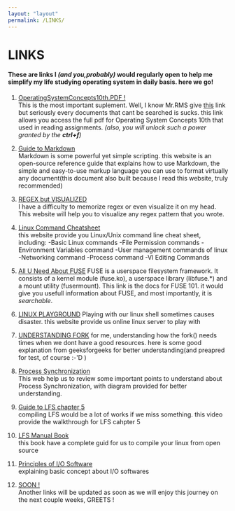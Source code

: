 ```yaml
---
layout: "layout"
permalink: /LINKS/
---
```


# LINKS
#### These are links I *(and you,**probably**)* would regularly open to help me simplify my life studying operating system in daily basis. here we go!

1. [OperatingSystemConcepts10th.PDF !](http://edclap.com/mod/resource/view.php?id=1445&forceview=1)<br>
This is the most important suplement. Well,  I know Mr.RMS give [this](https://www.os-book.com/OS10/) link but seriously every documents that cant be searched is sucks. this link allows you access the full pdf for Operating System Concepts 10th that used in reading assignments. *(also, you will unlock such a  power granted by the **ctrl+f**)*

2. [Guide to Markdown](https://www.markdownguide.org)<br>
Markdown is some powerful yet simple scripting. this website is an open-source reference guide that explains how to use Markdown, the simple and easy-to-use markup language you can use to format virtually any document(this document also built because I read this website, truly recommended)

3. [REGEX but VISUALIZED](https://www.debuggex.com)<br>
 I have a difficulty to memorize regex or even visualize it on my head. This website will help you to visualize any regex pattern that you wrote.  

4. [Linux Command Cheatsheet](https://www.guru99.com/linux-commands-cheat-sheet.html) <br>
this website provide you Linux/Unix command line cheat sheet, including:
-Basic Linux commands
-File Permission commands
-Environment Variables command
-User management commands of linux
-Networking command
-Process command
-VI Editing Commands
5. [All U Need About FUSE](https://www.kernel.org/doc/html/latest/filesystems/fuse.html)
FUSE is a userspace filesystem framework. It consists of a kernel module (fuse.ko), a userspace library (libfuse.*) and a mount utility (fusermount).
This link is the docs for FUSE 101. it would give you usefull information about FUSE, and most importantly, it is *searchable*.

6. [LINUX PLAYGROUND](https://www.onlinegdb.com/online_bash_shell)
Playing with our linux shell sometimes causes disaster. this website provide us online linux server to play with

7. [UNDERSTANDING FORK](https://www.geeksforgeeks.org/fork-system-call/)
for me, understanding how the fork() needs times when we dont have a good resources. here is some good explanation from geeksforgeeks for better understanding(and preapred for test, of course :-'D )

8. [Process Synchronization](https://www.guru99.com/process-synchronization.html)<br>
This web help us to review some important points to understand about Process Synchronization, with diagram provided for better understanding.

9. [Guide to LFS chapter 5](https://www.youtube.com/watch?v=6Mw4l0khpCU)<br>
compiling LFS would be a lot of works if we miss something. this video provide the walkthrough for LFS cahpter 5


10. [LFS Manual Book](https://www.linuxfromscratch.org/lfs/view/11.0/)<br>
this book have a complete guid for us to compile your linux from open source 

11. [Principles of I/O Software](https://gcallah.github.io/OperatingSystems/IOSoftware.html)<br>
explaining basic concept about I/O softwares

12. [SOON !](https://translate.google.com/?hl=id&sl=ja&tl=id&text=soon&op=translate)<br>
Another links will be updated as soon as we will enjoy this journey on the next couple weeks, GREETS ! 

